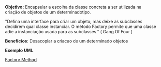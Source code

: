 

**Objetivo:** Encapsular a escolha da classe concreta a ser utilizada na criação de objetos de um determinadotipo.

"Defina uma interface para criar um objeto, mas deixe as subclasses decidirem qual classe instanciar. O método Factory permite que uma classe adie a instanciação usada para as subclasses." ( Gang Of Four )


**Beneficios:** Desacoplar a criacao de um determinado objetos 


**Exemplo UML**


[Factory Method](/imagens/factory.png)

